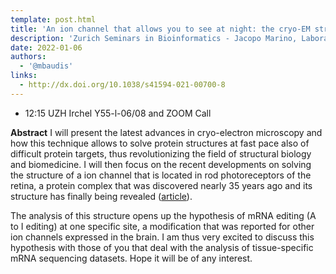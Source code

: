 ```yaml
---
template: post.html
title: 'An ion channel that allows you to see at night: the cryo-EM structure of the rod CNG channel opens up the hypothesis of mRNA editing on the CNGB1 sequence'
description: 'Zurich Seminars in Bioinformatics - Jacopo Marino, Laboratory of Biomolecular Research, Paul Scherrer Institut'
date: 2022-01-06
authors:
  - '@mbaudis'
links: 
  - http://dx.doi.org/10.1038/s41594-021-00700-8
---
```


* 12:15 UZH Irchel Y55-l-06/08 and ZOOM Call

**Abstract** I will present the latest advances in cryo-electron microscopy and how this technique allows to solve protein structures at fast pace also of difficult protein targets, thus revolutionizing the field of structural biology and biomedicine. I will then focus on the recent developments on solving the structure of a ion channel that is located in rod photoreceptors of the retina, a protein complex that was discovered nearly 35 years ago and its structure has finally being revealed ([article](http://dx.doi.org/10.1038/s41594-021-00700-8)).

<!--more-->

The analysis of this structure opens up the hypothesis of mRNA editing (A to I editing) at one specific site, a modification that was reported for other ion channels expressed in the brain. I am thus very excited to discuss this hypothesis with those of you that deal with the analysis of tissue-specific mRNA sequencing datasets.
Hope it will be of any interest.


